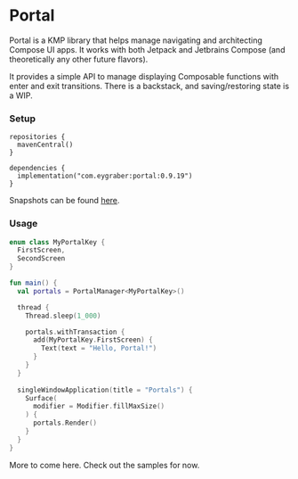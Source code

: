 # Portal

Portal is a KMP library that helps manage navigating and architecting Compose UI apps. It works with both Jetpack and Jetbrains Compose (and theoretically any other future flavors).

It provides a simple API to manage displaying Composable functions with enter and exit transitions. There is a backstack, and saving/restoring state is a WIP.

### Setup

```
repositories {
  mavenCentral()
}

dependencies {
  implementation("com.eygraber:portal:0.9.19")
}
```

Snapshots can be found [here](https://s01.oss.sonatype.org/#nexus-search;gav~com.eygraber~portal~~~).

### Usage

```kotlin
enum class MyPortalKey {
  FirstScreen,
  SecondScreen
}

fun main() {
  val portals = PortalManager<MyPortalKey>()

  thread {
    Thread.sleep(1_000)

    portals.withTransaction {
      add(MyPortalKey.FirstScreen) {
        Text(text = "Hello, Portal!")
      }
    }
  }
  
  singleWindowApplication(title = "Portals") {
    Surface(
      modifier = Modifier.fillMaxSize()
    ) {
      portals.Render()
    }
  }
}
```

More to come here. Check out the samples for now.
